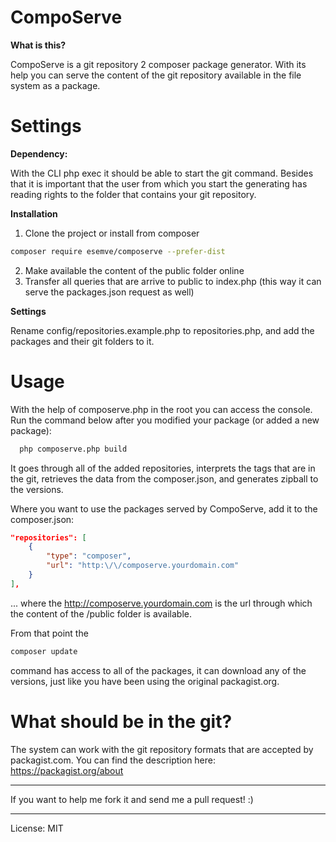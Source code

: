 # CompoServe

**What is this?**

CompoServe is a git repository 2 composer package generator. With its help you can serve the content of the git repository available in the file system as a package.

# Settings

**Dependency:**

With the CLI php exec it should be able to start the git command. Besides that it is important that the user from which you start the generating has reading rights to the folder that contains your git repository.

**Installation**

1. Clone the project or install from composer
```bash
composer require esemve/composerve --prefer-dist
```
2. Make available the content of the public folder online
3. Transfer all queries that are arrive to public to index.php (this way it can serve the packages.json request as well)

**Settings**

Rename config/repositories.example.php to repositories.php, and add the packages and their git folders to it.

# Usage

With the help of composerve.php in the root you can access the console. Run the command below after you modified your package (or added a new package):

```bash
  php composerve.php build
```
It goes through all of the added repositories, interprets the tags that are in the git, retrieves the data from the composer.json, and generates zipball to the versions.

Where you want to use the packages served by CompoServe, add it to the  composer.json:

```json
"repositories": [
    {
        "type": "composer",
        "url": "http:\/\/composerve.yourdomain.com"
    }
],
```
... where the http://composerve.yourdomain.com is the url through which the content of the /public folder is available. 

From that point the 
```bash
composer update
```
command has access to all of the packages, it can download any of the versions, just like you have been using the original packagist.org.

# What should be in the git?

The system can work with the git repository formats that are accepted by packagist.com. You can find the description here: https://packagist.org/about

---

If you want to help me fork it and send me a pull request! :)

---

License: MIT


